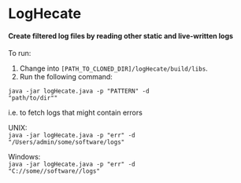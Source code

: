 # LogHecate
####  Create filtered log files by reading other static and live-written logs

To run:

1) Change into `[PATH_TO_CLONED_DIR]/logHecate/build/libs`.
2) Run the following command:

<code>java -jar logHecate.java -p "PATTERN" -d "path/to/dir""</code>

i.e. to fetch logs that might contain errors
 
 UNIX:   
 <code>java -jar logHecate.java -p "err" -d "/Users/admin/some/software/logs"</code>
 
 Windows:  
 <code>java -jar logHecate.java -p "err" -d "C://some//software//logs"</code>